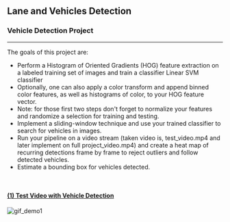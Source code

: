 ## Lane and Vehicles Detection

### Vehicle Detection Project
---
The goals of this project are:

* Perform a Histogram of Oriented Gradients (HOG) feature extraction on a labeled training set of images and train a classifier Linear SVM classifier
* Optionally, one can also apply a color transform and append binned color features, as well as histograms of color, to your HOG feature vector. 
* Note: for those first two steps don't forget to normalize your features and randomize a selection for training and testing.
* Implement a sliding-window technique and use your trained classifier to search for vehicles in images.
* Run your pipeline on a video stream (taken video is, test_video.mp4 and later implement on full project_video.mp4) and create a heat map of recurring detections frame by frame to reject outliers and follow detected vehicles.
* Estimate a bounding box for vehicles detected.<br>
<br>

#### [**(1) Test Video with Vehicle Detection**](https://youtu.be/-ZhEe5e7iNY)
![gif_demo1](https://youtu.be/-ZhEe5e7iNY)
